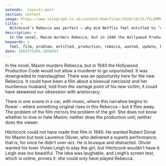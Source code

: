 ```yaml
--- 
extends: _layouts.post 
section: content 
image: https://www.telegraph.co.uk/content/dam/films/2020/10/21/TELEMMGLPICT000242098286_trans_NvBQzQNjv4BqM37qcIWR9CtrqmiMdQVx7Jn0OCdGUv4q1-wvgxiUU6A.jpeg?impolicy=logo-overlay 
title: > 
  Hitchcock’s Rebecca was perfect – why did Netflix feel entitled to ‘update’ it? 
description: > 
  In the novel, Maxim murders Rebecca, but in 1940 the Hollywood Production Code would not allow a murderer to go unpunished.She does not know whether to love or hate Maxim; neither does the production unit; neither does the viewer.He wanted Robert Donat for Maxim but took Laurence Olivier, who delivered a superb performance; that is, for once he didn’t over-act.Olivier wanted his lover Vivien Leigh to play the girl, but Hitchcock wouldn’t have it: Leigh was too beautiful.The idea was laughable, and Leigh’s screen test, which is online, proves it: she could only have played Rebecca. 
keywords: > 
  feel, film, problem, entitled, production, rebecca, wanted, update, hitchcocks, girl, perfect, does, netflix, olivier, leigh, maxim 
date: 1603275566.1058493 
--- 
```

<div><p>In the novel, Maxim murders Rebecca, but in 1940 the Hollywood Production Code would not allow a murderer to go unpunished. It was downgraded to manslaughter. There was an opportunity here for the new Rebecca. It could have been a film about a bisexual narcissist and her murderous husband, told from the vantage point of his new victim; it could have skewered our obsession with aristocracy.&#160;</p>
<p>There is one scene in a car, with music, where this narrative begins to flower &#8211; where something original rises in this Rebecca &#8211; but it flies away. The problem of the film mirrors the problem of the girl. She does not know whether to love or hate Maxim; neither does the production unit; neither does the viewer.</p>
<p>Hitchcock could not have made that film in 1940. He wanted Robert Donat for Maxim but took Laurence Olivier, who delivered a superb performance; that is, for once he didn&#8217;t over-act. He is brusque and distracted. Olivier wanted his lover Vivien Leigh to play the girl, but Hitchcock wouldn&#8217;t have it: Leigh was too beautiful. The idea was laughable, and Leigh&#8217;s screen test, which is online, proves it: she could only have played Rebecca.&#160;</p>
</div>
